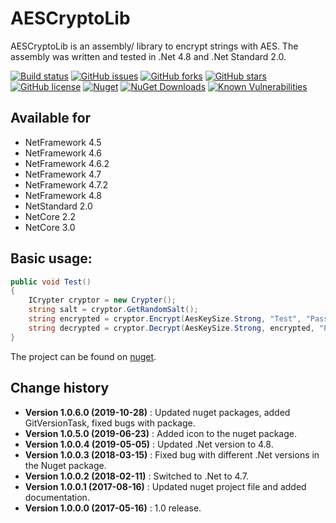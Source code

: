 AESCryptoLib
====================================

AESCryptoLib is an assembly/ library to encrypt strings with AES.
The assembly was written and tested in .Net 4.8 and .Net Standard 2.0.

[![Build status](https://ci.appveyor.com/api/projects/status/a3ptt999etgpfutv?svg=true)](https://ci.appveyor.com/project/SeppPenner/aescryptolib)
[![GitHub issues](https://img.shields.io/github/issues/SeppPenner/AESCryptoLib.svg)](https://github.com/SeppPenner/AESCryptoLib/issues)
[![GitHub forks](https://img.shields.io/github/forks/SeppPenner/AESCryptoLib.svg)](https://github.com/SeppPenner/AESCryptoLib/network)
[![GitHub stars](https://img.shields.io/github/stars/SeppPenner/AESCryptoLib.svg)](https://github.com/SeppPenner/AESCryptoLib/stargazers)
[![GitHub license](https://img.shields.io/badge/license-AGPL-blue.svg)](https://raw.githubusercontent.com/SeppPenner/AESCryptoLib/master/License.txt)
[![Nuget](https://img.shields.io/badge/AESCryptoLib-Nuget-brightgreen.svg)](https://www.nuget.org/packages/HaemmerElectronics.SeppPenner.AESCryptoLib/)
[![NuGet Downloads](https://img.shields.io/nuget/dt/HaemmerElectronics.SeppPenner.AESCryptoLib.svg)](https://www.nuget.org/packages/HaemmerElectronics.SeppPenner.AESCryptoLib/)
[![Known Vulnerabilities](https://snyk.io/test/github/SeppPenner/AESCryptoLib/badge.svg)](https://snyk.io/test/github/SeppPenner/AESCryptoLib)

## Available for
* NetFramework 4.5
* NetFramework 4.6
* NetFramework 4.6.2
* NetFramework 4.7
* NetFramework 4.7.2
* NetFramework 4.8
* NetStandard 2.0
* NetCore 2.2
* NetCore 3.0

## Basic usage:
```csharp
public void Test()
{
    ICrypter cryptor = new Crypter();
    string salt = cryptor.GetRandomSalt();
    string encrypted = cryptor.Encrypt(AesKeySize.Strong, "Test", "Password", salt);
    string decrypted = cryptor.Decrypt(AesKeySize.Strong, encrypted, "Password", salt);
}
```

The project can be found on [nuget](https://www.nuget.org/packages/HaemmerElectronics.SeppPenner.AESCryptoLib/).

Change history
--------------

* **Version 1.0.6.0 (2019-10-28)** : Updated nuget packages, added GitVersionTask, fixed bugs with package.
* **Version 1.0.5.0 (2019-06-23)** : Added icon to the nuget package.
* **Version 1.0.0.4 (2019-05-05)** : Updated .Net version to 4.8.
* **Version 1.0.0.3 (2018-03-15)** : Fixed bug with different .Net versions in the Nuget package.
* **Version 1.0.0.2 (2018-02-11)** : Switched to .Net to 4.7.
* **Version 1.0.0.1 (2017-08-16)** : Updated nuget project file and added documentation.
* **Version 1.0.0.0 (2017-05-16)** : 1.0 release.
